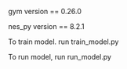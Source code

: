 gym version == 0.26.0


nes_py version == 8.2.1

To train model. run train_model.py


To run model, run run_model.py
